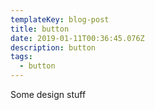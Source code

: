 ```yaml
---
templateKey: blog-post
title: button
date: 2019-01-11T00:36:45.076Z
description: button
tags:
  - button
---
```

Some design stuff
